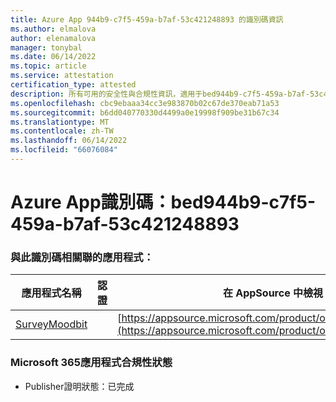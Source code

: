 ```yaml
---
title: Azure App 944b9-c7f5-459a-b7af-53c421248893 的識別碼資訊
ms.author: elmalova
author: elenamalova
manager: tonybal
ms.date: 06/14/2022
ms.topic: article
ms.service: attestation
certification_type: attested
description: 所有可用的安全性與合規性資訊，適用于bed944b9-c7f5-459a-b7af-53c421248893。
ms.openlocfilehash: cbc9ebaaa34cc3e983870b02c67de370eab71a53
ms.sourcegitcommit: b6dd040770330d4499a0e19998f909be31b67c34
ms.translationtype: MT
ms.contentlocale: zh-TW
ms.lasthandoff: 06/14/2022
ms.locfileid: "66076084"
---
```

# <a name="azure-app-id-bed944b9-c7f5-459a-b7af-53c421248893"></a>Azure App識別碼：bed944b9-c7f5-459a-b7af-53c421248893


### <a name="apps-associated-with-this-id"></a>與此識別碼相關聯的應用程式：
| **應用程式名稱** | **認證** | **在 AppSource 中檢視** |
|--------------|---------------|-----------------------|
| [SurveyMoodbit](../forward/WA200003925.md) |  | [https://appsource.microsoft.com/product/office/WA200003925](https://appsource.microsoft.com/product/office/WA200003925) |

### <a name="microsoft-365-app-compliance-status"></a>Microsoft 365應用程式合規性狀態
- Publisher證明狀態：已完成
